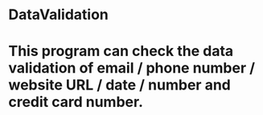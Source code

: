 # DataValidation
# This program can check the data validation of email / phone number / website URL /  date / number  and credit card number. 
